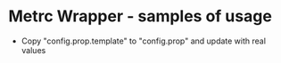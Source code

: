 # Metrc Wrapper - samples of usage #

* Copy "config.prop.template" to "config.prop" and update with real values
